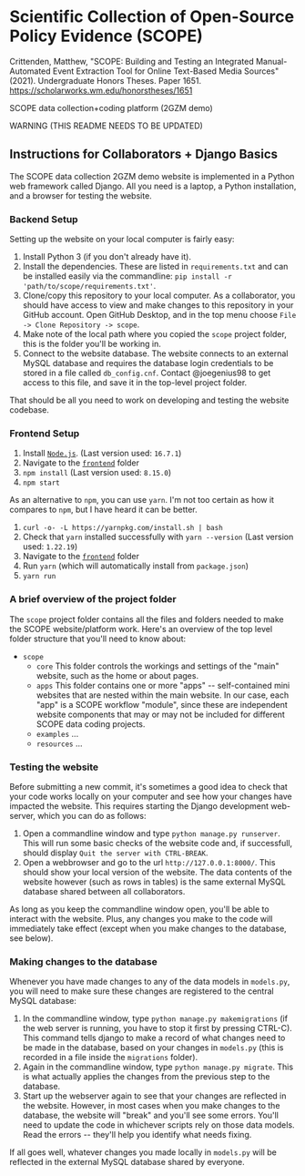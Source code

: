 # Scientific Collection of Open-Source Policy Evidence (SCOPE)

Crittenden, Matthew, "SCOPE: Building and Testing an Integrated Manual-Automated Event Extraction Tool
for Online Text-Based Media Sources" (2021). Undergraduate Honors Theses. Paper 1651.
https://scholarworks.wm.edu/honorstheses/1651 


SCOPE data collection+coding platform (2GZM demo)

WARNING (THIS README NEEDS TO BE UPDATED)

## Instructions for Collaborators + Django Basics

The SCOPE data collection 2GZM demo website is implemented in a Python web framework called Django. All you need is a laptop, a Python installation, and a browser for testing the website. 

### Backend Setup

Setting up the website on your local computer is fairly easy: 

1. Install Python 3 (if you don't already have it). 
2. Install the dependencies. These are listed in `requirements.txt` and can be installed easily via the commandline: `pip install -r 'path/to/scope/requirements.txt'`.
3. Clone/copy this repository to your local computer. As a collaborator, you should have access to view and make changes to this repository in your GitHub account. Open GitHub Desktop, and in the top menu choose `File -> Clone Repository -> scope`. 
4. Make note of the local path where you copied the `scope` project folder, this is the folder you'll be working in. 
5. Connect to the website database. The website connects to an external MySQL database and requires the database login credentials to be stored in a file called `db_config.cnf`. Contact @joegenius98 to get access to this file, and save it in the top-level project folder. 

That should be all you need to work on developing and testing the website codebase. 

### Frontend Setup

1. Install [`Node.js`](https://nodejs.org/en/download/). (Last version used: `16.7.1`)
2. Navigate to the [`frontend`](frontend) folder 
3. `npm install` (Last version used: `8.15.0`)
4. `npm start`

As an alternative to `npm`, you can use `yarn`. I'm not too certain as how it compares to `npm`,
but I have heard it can be better.

1. `curl -o- -L https://yarnpkg.com/install.sh | bash`
2. Check that `yarn` installed successfully with `yarn --version` (Last version used: `1.22.19`)
3. Navigate to the [`frontend`](frontend) folder
4. Run `yarn` (which will automatically install from `package.json`)
5. `yarn run`

### A brief overview of the project folder

The `scope` project folder contains all the files and folders needed to make the SCOPE website/platform work. Here's an overview of the top level folder structure that you'll need to know about:

- `scope`
	- `core`
		This folder controls the workings and settings of the "main" website, such as the home or about pages. 
	- `apps`
		This folder contains one or more "apps" -- self-contained mini websites that are nested within the main website. In our case, each "app" is a SCOPE workflow "module", since these are independent website components that may or may not be included for different SCOPE data coding projects. 
	- `examples`
		... 
	- `resources`
		... 

### Testing the website

Before submitting a new commit, it's sometimes a good idea to check that your code works locally on your computer and see how your changes have impacted the website. This requires starting the Django development web-server, which you can do as follows:

1. Open a commandline window and type `python manage.py runserver`. This will run some basic checks of the website code and, if successfull, should display `Quit the server with CTRL-BREAK`. 
2. Open a webbrowser and go to the url `http://127.0.0.1:8000/`. This should show your local version of the website. The data contents of the website however (such as rows in tables) is the same external MySQL database shared between all collaborators. 

As long as you keep the commandline window open, you'll be able to interact with the website. Plus, any changes you make to the code will immediately take effect (except when you make changes to the database, see below). 

### Making changes to the database

Whenever you have made changes to any of the data models in `models.py`, you will need to make sure these changes are registered to the central MySQL database:

1. In the commandline window, type `python manage.py makemigrations` (if the web server is running, you have to stop it first by pressing CTRL-C). This command tells django to make a record of what changes need to be made in the database, based on your changes in `models.py` (this is recorded in a file inside the `migrations` folder). 
2. Again in the commandline window, type `python manage.py migrate`. This is what actually applies the changes from the previous step to the database.
3. Start up the webserver again to see that your changes are reflected in the website. However, in most cases when you make changes to the database, the website will "break" and you'll see some errors. You'll need to update the code in whichever scripts rely on those data models. Read the errors -- they'll help you identify what needs fixing. 

If all goes well, whatever changes you made locally in `models.py` will be reflected in the external MySQL database shared by everyone. 

